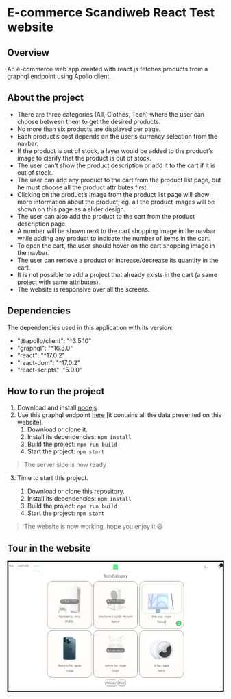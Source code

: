 # E-commerce Scandiweb React Test website

## Overview

An e-commerce web app created with react.js fetches products from a graphql endpoint using Apollo client.

## About the project

- There are three categories (All, Clothes, Tech) where the user can choose between them to get the desired products.
- No more than six products are displayed per page.
- Each product’s cost depends on the user’s currency selection from the navbar.
- If the product is out of stock, a layer would be added to the product's image to clarify that the product is out of stock.
- The user can’t show the product description or add it to the cart if it is out of stock.
- The user can add any product to the cart from the product list page, but he must choose all the product attributes first.
- Clicking on the product’s image from the product list page will show more information about the product; eg. all the product images will be shown on this page as a slider design.
- The user can also add the product to the cart from the product description page.
- A number will be shown next to the cart shopping image in the navbar while adding any product to indicate the number of items in the cart.
- To open the cart, the user should hover on the cart shopping image in the navbar.
- The user can remove a product or increase/decrease its quantity in the cart.
- It is not possible to add a project that already exists in the cart (a same project with same attributes).
- The website is responsive over all the screens.

## Dependencies

The dependencies used in this application with its version:

- "@apollo/client": "^3.5.10"
- "graphql": "^16.3.0"
- "react": "^17.0.2"
- "react-dom": "^17.0.2"
- "react-scripts": "5.0.0"

## How to run the project

1. Download and install [nodejs](https://nodejs.org/en/download/)
2. Use this graphql endpoint [here](https://github.com/scandiweb/junior-react-endpoint) [it contains all the data presented on this website].
   1. Download or clone it.
   2. Install its dependencies: `npm install`
   3. Build the project: `npm run build`
   4. Start the project: `npm start`

> The server side is now ready

3. Time to start this project.

   1. Download or clone this repository.
   2. Install its dependencies: `npm install`
   3. Build the project: `npm run build`
   4. Start the project: `npm start`

> The website is now working, hope you enjoy it 😃

## Tour in the website

<a href="https://youtu.be/Ql6-HwzI6cs" target="_blank"><img src="src/images/website.png" alt="Tour in the website" width="500px" height="300px" border="3px" /></a>
